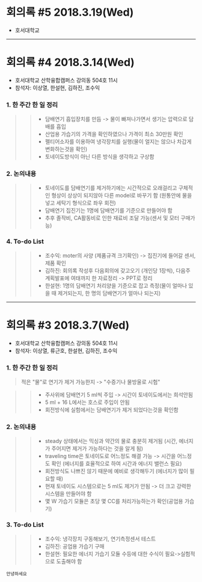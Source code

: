 # 회의록 #5 2018.3.19(Wed)

* 호서대학교
--------------------------------------------------------------------------------------
# 회의록 #4 2018.3.14(Wed)

* 호서대학교 산학융합캠퍼스 강의동 504호 11시
* 참석자: 이상열, 한설현, 김하진, 조수익

### 1. 한 주간 한 일 정리

>>* 담배연기 흡입장치를 만듬 -> 물이 빠져나가면서 생기는 압력으로 담배를 흡입
>>* 산업용 가습기의 가격을 확인하였으나 가격이 최소 30만원 확인
>>* 펠티어소자를 이용하여 냉각장치를 실행(물이 얼지는 않으나 차갑게 변화하는것을 확인)
>>* 토네이도방식이 아닌 다른 방식을 생각하고 구상함

### 2. 논의내용

>>* 토네이도를 담배연기를 제거하기에는 시간적으로 오래걸리고 구체적인 형상이 상상이 되지않아 다른 model로 바꾸기 함
(원통안에 물을 넣고 세탁기 형식으로 좌우 회전)
>>* 담배연기 집진기는 1명에 담배연기를 기준으로 만들어야 함
>>* 추후 졸작비, CA활동비로 인한 재료비 조달 가능(센서 및 모터 구매가능)
### 4. To-do List

>>* 조수익: moter의 사양 (제품규격 크기확인) -> 집진기에 들어갈 센서, 제품 확인
>>* 김하진: 회의록 작성후 다음회의에 갖고오기 (개인당 1장씩), 다음주 계획발표에 여태까지 한 자료정리 -> PPT로 정리
>>* 한설현: 1명의 담배연기 처리양을 기준으로 잡고 측정(물이 얼마나 있을 때 제거되는지, 한 명의 담배연기가 얼마나 되는지)             
----------------------------------------------------------------------------------------
# 회의록 #3 2018.3.7(Wed)

* 호서대학교 산학융합캠퍼스 강의동 504호 11시
* 참석자: 이상열, 류근호, 한설현, 김하진, 조수익

### 1. 한 주간 한 일 정리

>적은 "물"로 연기가 제거 가능한지 -> "수증기나 물방울로 시험"

>>* 주사위에 담배연기 5 ml씩 주입 -> 시간이 토네이도에서는 희석안됨
>>* 5 ml + 16 L에서는 호스로 주입이 안됨
>>* 회전방식에 실험에서는 담배연기가 제거 되었다는것을 확인함
   
### 2. 논의내용

>>* steady 상태에서는 믹싱과 약간의 물로 충분히 제거됨 (시간, 에너지가 주어지면 제거가 가능하다는 것을 알게 됨)
>>* traveling time은 토네이도로 어느정도 해결 가능 -> 시간을 어느정도 확인 (에너지를 효율적으로 하여 시간과 에너지 밸런스 필요)
>>* 회전방식도 나쁘진 않기 때문에 예비로 생각해두기 (에너지가 많이 필요할 때)
>>* 현재 토네이도 시스템으로는 5 ml도 제거가 안됨 -> 더 크고 강력한 시스템을 만들어야 함
>>* 몇 W 가습기 모듈은 초당 몇 CC를 처리가능하는가 확인(공업용 가습기)

### 3. To-do List

>>* 조수익: 냉각장치 구동해보기, 연기측정센서 테스트
>>* 김하진: 공업용 가습기 구매
>>* 한설현: 필요한 에너지 가습기 모듈 수등에 대한 수식이 필요->실험적으로 도출해야 함

```
안녕하세요
```
